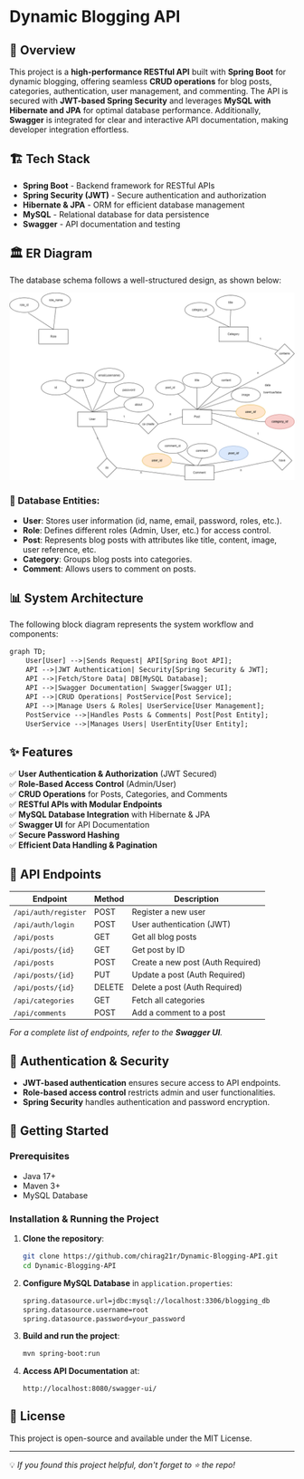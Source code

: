 
# Dynamic Blogging API

## 🚀 Overview
This project is a **high-performance RESTful API** built with **Spring Boot** for dynamic blogging, offering seamless **CRUD operations** for blog posts, categories, authentication, user management, and commenting. The API is secured with **JWT-based Spring Security** and leverages **MySQL with Hibernate and JPA** for optimal database performance. Additionally, **Swagger** is integrated for clear and interactive API documentation, making developer integration effortless.

## 🏗️ Tech Stack
- **Spring Boot** - Backend framework for RESTful APIs
- **Spring Security (JWT)** - Secure authentication and authorization
- **Hibernate & JPA** - ORM for efficient database management
- **MySQL** - Relational database for data persistence
- **Swagger** - API documentation and testing

## 🏛️ ER Diagram
The database schema follows a well-structured design, as shown below:

![ER Diagram](blogging%20application%20er.png)

### 🔹 Database Entities:
- **User**: Stores user information (id, name, email, password, roles, etc.).
- **Role**: Defines different roles (Admin, User, etc.) for access control.
- **Post**: Represents blog posts with attributes like title, content, image, user reference, etc.
- **Category**: Groups blog posts into categories.
- **Comment**: Allows users to comment on posts.

## 📊 System Architecture
The following block diagram represents the system workflow and components:

```mermaid
graph TD;
    User[User] -->|Sends Request| API[Spring Boot API];
    API -->|JWT Authentication| Security[Spring Security & JWT];
    API -->|Fetch/Store Data| DB[MySQL Database];
    API -->|Swagger Documentation| Swagger[Swagger UI];
    API -->|CRUD Operations| PostService[Post Service];
    API -->|Manage Users & Roles| UserService[User Management];
    PostService -->|Handles Posts & Comments| Post[Post Entity];
    UserService -->|Manages Users| UserEntity[User Entity];
```

## ✨ Features
✅ **User Authentication & Authorization** (JWT Secured)  
✅ **Role-Based Access Control** (Admin/User)  
✅ **CRUD Operations** for Posts, Categories, and Comments  
✅ **RESTful APIs with Modular Endpoints**  
✅ **MySQL Database Integration** with Hibernate & JPA  
✅ **Swagger UI** for API Documentation  
✅ **Secure Password Hashing**  
✅ **Efficient Data Handling & Pagination**  

## 📌 API Endpoints
| Endpoint | Method | Description |
|----------|--------|-------------|
| `/api/auth/register` | POST | Register a new user |
| `/api/auth/login` | POST | User authentication (JWT) |
| `/api/posts` | GET | Get all blog posts |
| `/api/posts/{id}` | GET | Get post by ID |
| `/api/posts` | POST | Create a new post (Auth Required) |
| `/api/posts/{id}` | PUT | Update a post (Auth Required) |
| `/api/posts/{id}` | DELETE | Delete a post (Auth Required) |
| `/api/categories` | GET | Fetch all categories |
| `/api/comments` | POST | Add a comment to a post |

_For a complete list of endpoints, refer to the **Swagger UI**._

## 🔐 Authentication & Security
- **JWT-based authentication** ensures secure access to API endpoints.
- **Role-based access control** restricts admin and user functionalities.
- **Spring Security** handles authentication and password encryption.

## 🎯 Getting Started
### Prerequisites
- Java 17+
- Maven 3+
- MySQL Database

### Installation & Running the Project
1. **Clone the repository**:
   ```bash
   git clone https://github.com/chirag21r/Dynamic-Blogging-API.git
   cd Dynamic-Blogging-API
   ```
2. **Configure MySQL Database** in `application.properties`:
   ```properties
   spring.datasource.url=jdbc:mysql://localhost:3306/blogging_db
   spring.datasource.username=root
   spring.datasource.password=your_password
   ```
3. **Build and run the project**:
   ```bash
   mvn spring-boot:run
   ```
4. **Access API Documentation** at:
   ```
   http://localhost:8080/swagger-ui/
   ```

## 📜 License
This project is open-source and available under the MIT License.

---
💡 _If you found this project helpful, don't forget to ⭐ the repo!_

